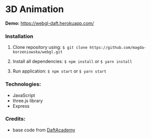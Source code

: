 # 3D Animation

**Demo:** https://webgl-daft.herokuapp.com/

### Installation

1. Clone repository using:
    `$ git clone https://github.com/magda-korzeniowska/webgl.git` 

2.  Install all dependencies:
    `$ npm install` or `$ yarn install`

3. Run application:
    `$ npm start` or `$ yarn start`
    
### Technologies:
* JavaScript 
* three.js library
* Express

### Credits:
* base code from [DaftAcademy](https://daftacademy.pl/)